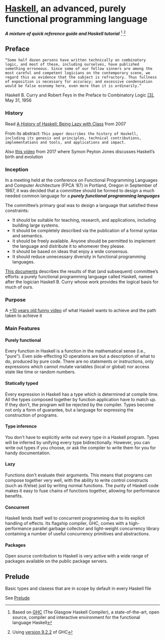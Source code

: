 # [Haskell](http://www.haskell.org/), an advanced, purely functional programming language

***A mixture of quick reference guide and Haskell tutorial*** [^1] [^2]

[^1]: Based on [GHC](https://www.haskell.org/ghc/) (The Glasgow Haskell Compiler), a state-of-the-art, open source, compiler and interactive environment for the functional language Haskell

[^2]: Using [version 9.2.2](https://downloads.haskell.org/ghc/latest/docs/html/users_guide/index.html) of GHC

## Preface

`“Some half dozen persons have written technically on combinatory logic, and most of these, including ourselves, have published something erroneous. Since some of our fellow sinners are among the most careful and competent logicians on the contemporary scene, we regard this as evidence that the subject is refractory. Thus fullness of exposition is necessary for accuracy; and excessive condensation would be false economy here, even more than it is ordinarily.”`

Haskell B. Curry and Robert Feys
in the Preface to Combinatory Logic [\[3\]](https://www.haskell.org/onlinereport/haskell2010/haskellli3.html#Xcurry&feys:book), May 31, 1956

[^3]: H.K. Curry and R. Feys. Combinatory Logic. North-Holland Pub. Co., Amsterdam, 1958

### History
Read [A History of Haskell: Being Lazy with Class](https://www.microsoft.com/en-us/research/wp-content/uploads/2016/07/history.pdf) from 2007

From its abstract:
`This paper describes the history of Haskell, including its genesis and principles, technical contributions, implementations and tools, and applications and impact.`

Also [this video](https://www.youtube.com/watch?v=re96UgMk6GQ) from 2017 where Symon Peyton Jones discusses Haskell’s birth and evolution

### Inception

In a meeting held at the conference on Functional Programming Languages and Computer Architecture (FPCA ’87) in Portland, Oregon in September of 1987, it was decided that a committee should be formed to design a much needed common language for a ***purely functional programming languages***

The committee’s primary goal was to design a language that satisfied these constraints:

- It should be suitable for teaching, research, and applications, including building large systems.
- It should be completely described via the publication of a formal syntax and semantics.
- It should be freely available. Anyone should be permitted to implement the language and distribute it to whomever they please.
- It should be based on ideas that enjoy a wide consensus.
- It should reduce unnecessary diversity in functional programming languages.

[This documents](https://wiki.haskell.org/Language_and_library_specification) describes the results of that (and subsequent) committee’s efforts: a purely functional programming language called Haskell, named after the logician Haskell B. Curry whose work provides the logical basis for much of ours.

### Purpose

A [+10 years old funny video](https://www.youtube.com/watch?v=iSmkqocn0oQ) of what Haskell wants to achieve and the path taken to achieve it

### Main Features

#### Purely functional

Every function in Haskell is a function in the mathematical sense (i.e., "pure"). Even side-effecting IO operations are but a description of what to do, produced by pure code. There are no statements or instructions, only expressions which cannot mutate variables (local or global) nor access state like time or random numbers.

#### Statically typed

Every expression in Haskell has a type which is determined at compile time. All the types composed together by function application have to match up. If they don't, the program will be rejected by the compiler. Types become not only a form of guarantee, but a language for expressing the construction of programs.

#### Type inference

You don't have to explicitly write out every type in a Haskell program. Types will be inferred by unifying every type bidirectionally. However, you can write out types if you choose, or ask the compiler to write them for you for handy documentation.

#### Lazy

Functions don't evaluate their arguments. This means that programs can compose together very well, with the ability to write control constructs (such as if/else) just by writing normal functions. The purity of Haskell code makes it easy to fuse chains of functions together, allowing for performance benefits.

#### Concurrent

Haskell lends itself well to concurrent programming due to its explicit handling of effects. Its flagship compiler, GHC, comes with a high-performance parallel garbage collector and light-weight concurrency library containing a number of useful concurrency primitives and abstractions.

#### Packages

Open source contribution to Haskell is very active with a wide range of packages available on the public package servers.

## Prelude

Basic types and clasess that are in scope by default in every Haskell file

See [Prelude](Prelude.md)
